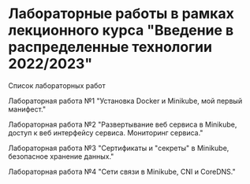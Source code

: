 # Лабораторные работы в рамках лекционного курса "Введение в распределенные технологии 2022/2023"


Список лабораторных работ

Лабораторная работа №1 "Установка Docker и Minikube, мой первый манифест."

Лабораторная работа №2 "Развертывание веб сервиса в Minikube, доступ к веб интерфейсу сервиса. Мониторинг сервиса."

Лабораторная работа №3 "Сертификаты и "секреты" в Minikube, безопасное хранение данных."

Лабораторная работа №4 "Сети связи в Minikube, CNI и CoreDNS."

